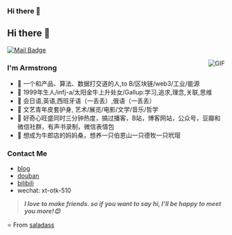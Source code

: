 ### Hi there 👋

<!--
**saladassisme/saladassisme** is a ✨ _special_ ✨ repository because its `README.md` (this file) appears on your GitHub profile.

Here are some ideas to get you started:

- 🔭 I’m currently working on ...
- 🌱 I’m currently learning ...
- 👯 I’m looking to collaborate on ...
- 🤔 I’m looking for help with ...
- 💬 Ask me about ...
- 📫 How to reach me: ...
- 😄 Pronouns: ...
- ⚡ Fun fact: ...
-->

## Hi there 👋

[![Mail Badge](https://img.shields.io/badge/-xuting0510@gmail.com-c14438?style=flat&logo=Gmail&logoColor=white&link=mailto:xuting0510@gmail.com)](mailto:xuting0510@gmail.com)

<img align="right" alt="GIF" src="https://mmbiz.qpic.cn/mmbiz_gif/fFcMppTianHHgtFuw4GtAPGfkD9WD2Q0qCMchbPtYFu6VWASV47j7fe7ndR4TwMqZI7lgWyS4zORS5ibZgAjZKibA/640?wx_fmt=gif&wxfrom=5&wx_lazy=1" />

### I'm Armstrong
- 🌱 一个和产品、算法、数据打交道的人,to B/区块链/web3/工业/能源
- 🔫 1999年生人/infj-a/太阳金牛上升处女/Gallup:学习,追求,理念,关联,思维
- 🎨 会日语,英语,西班牙语（一丢丢）,俄语（一丢丢）
- 🎃 文艺青年皮套护身, 艺术/展览/电影/文学/音乐/哲学
- 🧩 好奇心旺盛同时三分钟热度，搞过播客，B站，博客网站，公众号，豆瓣和微信社群，有声书录制，微信表情包
- 🎀 想成为牛郎店的妈妈桑，想养一只伯恩山一只德牧一只玳瑁


### Contact Me
- [blog](https://hugo-stack-theme-mod-phi.vercel.app/)
- [douban](https://www.douban.com/people/163381607/?_i=1559361moRsVO2)
- [bilibili](https://space.bilibili.com/18235453)
- wechat: xt-otk-510

> ***I love to make friends. so if you want to say hi, I'll be happy to meet you more!😊***

⭐️ From [saladass](https://github.com/saladassisme)
